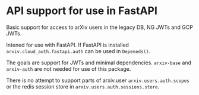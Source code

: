 # API support for use in FastAPI

Basic support for access to arXiv users in the legacy DB, NG JWTs and
GCP JWTs.

Intened for use with FastAPI. If FastAPI is installed
``arxiv.cloud_auth.fastapi.auth`` can be used in ``Depeneds()``.

The goals are support for JWTs and minimal
dependencies. ``arxiv-base`` and ``arxiv-auth`` are not needed for use
of this package.

There is no attempt to support parts of arxiv.user
``arxiv.users.auth.scopes`` or the redis session store in
``arxiv.users.auth.sessions.store``.


